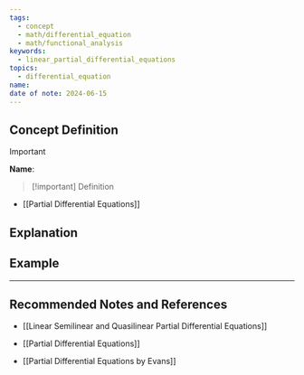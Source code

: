 ```yaml
---
tags:
  - concept
  - math/differential_equation
  - math/functional_analysis
keywords:
  - linear_partial_differential_equations
topics:
  - differential_equation
name: 
date of note: 2024-06-15
---
```


## Concept Definition

>[!important]
>**Name**: 


>[!important] Definition
>

- [[Partial Differential Equations]]









## Explanation



## Example







-----------
##  Recommended Notes and References


- [[Linear Semilinear and Quasilinear Partial Differential Equations]]
- [[Partial Differential Equations]]




- [[Partial Differential Equations by Evans]]